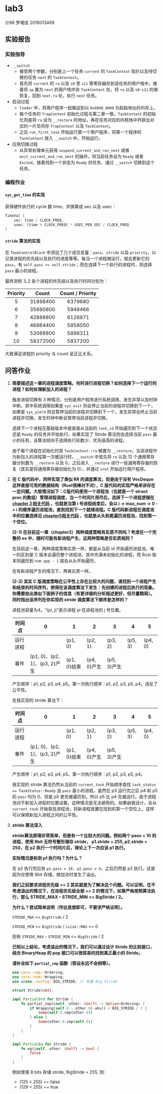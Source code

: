 # lab3

计86 罗境佳 2018013469



## 实验报告

### 实验指导

-   `__switch`
    -   接受两个参数，分别是上一个任务 `current` 的 `TaskContext` 指针以及待切换的任务 `next` 的 `TaskContext`。
    -   首先将 `current` 的 `ra` 以及 `s0` 至 `s11` 等寄存器存到该任务的用户栈中，接着将 `sp` 置为 `next` 的用户栈中存 `TaskContext` 处，将 `ra` 以及 `s0-s11` 的值恢复，回到 `next.ra` 处，执行 `next` 任务。
-   启动过程
    -   `loader` 中，将用户程序一起搬运到以 `0x8040_0000` 为起始地址的内存上。
    -   每个任务的 `TrapContext` 初始化过程与第二章一致，`TaskContext` 的初始化则是将 `ra` 设为 `__restore` 的地址，再在任务对应的内核栈中开辟出对应的一片空间存 `TrapContext` 以及 `TaskContext`。
    -   之后 `run_first_task` 开始运行第一个用户程序，将第一个程序的 `TaskContext` 放入 `__switch` 中，开始运行。
-   应用切换过程
    -   从异常处理单元获得 `suspend_current_and_run_next` 或者 `exit_current_and_run_next` 的操作，将当前任务设为 `Ready` 或者 `Exited`，接着找到一个状态为 `Ready` 的任务，通过 `__switch` 切换到这个任务。



### 编程作业

#### `sys_get_time` 的实现

获得硬件执行的 cycle 数 time，并换算成 sec 以及 usec：

```rust
TimeVal {
	sec: time / CLOCK_FREQ,
	usec: (time % CLOCK_FREQ) * USEC_PER_SEC / CLOCK_FREQ
}
```



#### `stride` 算法的实现

在 `TaskControlBlock` 中添加了几个成员变量：`pass`、`stride` 以及 `priority`，以记录进程的优先级以及执行的进度等等。每当一个进程被运行，就会更新它的 `pass`，有 `self.pass += self.stride`；而在选择下一个执行的进程时，则选择 `pass` 最小的进程。

最终测例 3_2 各个进程的优先级以及执行时间分别为：

| Priority |  Count   | Count / Priority |
| :------: | :------: | :--------------: |
|    5     | 31898400 |     6379680      |
|    6     | 35690800 |     5948466      |
|    7     | 42888800 |     6126971      |
|    8     | 46864400 |     5858050      |
|    9     | 53066800 |     5896311      |
|    10    | 58372000 |     5837200      |

大致满足进程的 priority 与 count 呈正比关系。



## 问答作业

1.  **简要描述这一章的进程调度策略。何时进行进程切换？如何选择下一个运行的进程？如何处理新加入的进程？**

    触发进程切换有 3 种情况，分别是用户程序进行系统调用、发生异常以及时钟中断。其中系统调用如果是 `sys_exit` 则会停止当前的进程并切换到下一个，如果是 `sys_yield` 则会暂停当前的进程并切换到下一个。发生异常会终止当前进程并切换。发生时钟中断会暂停当前进程并切换。

    选择下一个进程在基础版本中是直接从当前的 `task_id` 开始遍历到下一个状态还是 `Ready` 的任务并开始执行，如果实现了 Stride 算法则会选择当前 `pass` 最小的任务，该算法倾向于选择执行轮数少、优先级高的进程。

    由于每个进程在初始化时其 `TaskContext::ra` 被置为 `__restore`，当该进程作为新加入的进程第一次被运行时，`__switch` 中首先将 `ra` 以及 12 个通用寄存器分别置为 `__restore` 以及 0，之后进入 `__restore` 进行一些通用寄存器的恢复（其实是将通用寄存器初始化为 0），并通过 `sret` 开始运行用户程序。

    

2.  **在 C 版代码中，同样实现了类似 RR 的调度算法，但是由于没有 VecDeque 这样直接可用的数据结构（Rust很棒对不对），C 版代码的实现严格来讲存在一定问题。大致情况如下：C版代码使用一个进程池（也就是一个 struct proc 的数组）管理进程调度，当一个时间片用尽后，选择下一个进程逻辑在 [chapter３相关代码](https://github.com/DeathWish5/ucore-Tutorial/blob/ch3/kernel/proc.c#L60-L74) ，也就是当第 i 号进程结束后，会以 i -> max_num -> 0 -> i 的顺序遍历进程池，直到找到下一个就绪进程。C 版代码新进程在调度池中的位置选择见 [chapter5相关代码](https://github.com/DeathWish5/ucore-Tutorial/blob/ch5/kernel/proc.c#L90-L98) ，也就是从头到尾遍历进程池，找到第一个空位。**

    **(2-1) 在目前这一章（chapter3）两种调度策略有实质不同吗？考虑在一个完整的 os 中，随时可能有新进程产生，这两种策略是否实质相同？**

    在目前这一章，两种调度策略实质一样，都是从当前 id 开始遍历进程池。唯一的区别是 C 版本会遍历整个进程池，其中充满未初始化的进程，而 Rust 版本则遍历到 `num_app - 1` 就会从头开始遍历。

    在有新进程产生的情况下，两者实质一样。

    

    **(2-2) 其实 C 版调度策略在公平性上存在比较大的问题，请找到一个进程产生和结束的时间序列，使得在该调度算法下发生：先创建的进程后执行的现象。你需要给出类似下面例子的信息（有更详细的分析描述更好，但尽量精简）。同时指出该序列在你实现的 stride 调度算法下顺序是怎样的？**

    进程池容量为4。“(pi, j)”表示进程 pi 在进程池的 j 号位置。

    | 时间点   | 0                             | 1           | 2           | 3           | 4       | 5       |
    | -------- | ----------------------------- | ----------- | ----------- | ----------- | ------- | ------- |
    | 运行进程 |                               | (p1, 0)     | (p2, 1)     | (p3, 2)     | (p5, 3) | (p4, 0) |
    | 事件     | (p1, 0)、(p2, 1)、(p3, 2)产生 | (p1, 0)结束 | (p4, 0)产生 | (p5, 3)产生 |         |         |

    产生顺序：p1, p2, p3, p4, p5。第一次执行顺序：p1, p2, p3, p5, p4。违反了公平性。

    在我实现的 stride 算法下：

    | 时间点   | 0                             | 1           | 2           | 3           | 4       | 5       |
    | -------- | ----------------------------- | ----------- | ----------- | ----------- | ------- | ------- |
    | 运行进程 |                               | (p1, 0)     | (p2, 1)     | (p3, 2)     | (p5, 3) | (p4, 0) |
    | 事件     | (p1, 0)、(p2, 1)、(p3, 2)产生 | (p1, 0)结束 | (p4, 0)产生 | (p5, 3)产生 |         |         |

    产生顺序：p1, p2, p3, p4, p5。第一次执行顺序：p1, p2, p3, p5, p4。

    我实现的 stride 算法仍然从当前的 `current_task` 开始顺序查找 `task_status == TaskStatus::Ready` 且 `pass` 最小的进程，虽然在 p3 运行完之后 p4 和 p5 的 `pass` 均为 0，但是 p5 更先被遍历到，所以 p5 比 p4 先被运行。由于进程池对于新加入进程的位置设置，这种情况是无法避免的。如果由我设计，会从 `current_task` 开始查找进程池，将新进程放置在找到的第一个空位上，这样可以保障新加入进程之间的公平性。

    

3.  **stride 算法深入**

    **stride算法原理非常简单，但是有一个比较大的问题。例如两个 pass = 10 的进程，使用 8bit 无符号整形储存 stride， p1.stride = 255, p2.stride = 250，在 p2 执行一个时间片后，理论上下一次应该 p1 执行。**

    **实际情况是轮到 p1 执行吗？为什么？**

    在 p2 执行完后有 `p1.pass = 10, p2.pass = 4`，之后仍然是 p2 执行。这是因为仅使用 8bit 存储，做加法时发生了溢出。

    

    **我们之前要求进程优先级 >= 2 其实就是为了解决这个问题。可以证明，在不考虑溢出的情况下，在进程优先级全部 >= 2 的情况下，如果严格按照算法执行，那么 STRIDE_MAX – STRIDE_MIN <= BigStride / 2。**

    **为什么？尝试简单说明（传达思想即可，不要求严格证明）。**

    `STRIDE_MAX` <= `BigStride` / 2

    `STRIDE_MIN` >= `BigStride` / `isize::MAX` >= 0

    则有 `STRIDE_MAX` - `STRIDE_MIN` <= `BigStride` / 2

    

    **已知以上结论，考虑溢出的情况下，我们可以通过设计 Stride 的比较接口，结合 BinaryHeap 的 pop 接口可以很容易的找到真正最小的 Stride。**

    **请补全如下 `partial_cmp` 函数（假设永远不会相等）。**

    ```rust
    use core::cmp::Ordering;
    use core::num::Wrapping;
    use crate::config::BIG_STRIDE; // 常量 Big Stride
    
    struct Stride(u64);
    
    impl PartialOrd for Stride {
        fn partial_cmp(&self, other: &Self) -> Option<Ordering> {
            if Wrapping(self.0 - other.0).abs() < BIG_STRIDE / 2 {
                Some(self.0.cmp(other.0))
            } else {
                Some(other.0.cmp(self.0))
            }
        }
    }
    
    impl PartialEq for Stride {
        fn eq(&self, other: &Self) -> bool {
            false
        }
    }
    ```

    例如使用 8 bits 存储 stride, BigStride = 255, 则:

    -   (125 < 255) == false
    -   (129 < 255) == true

